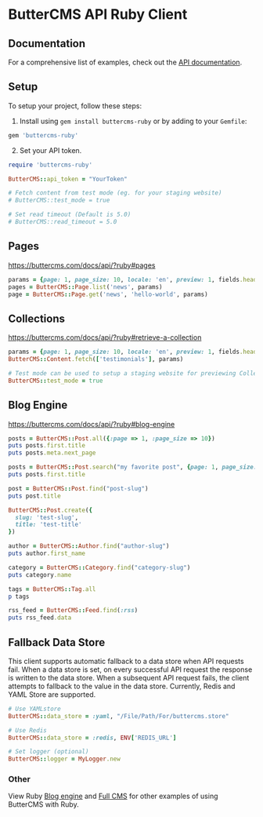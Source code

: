 # ButterCMS API Ruby Client

## Documentation

For a comprehensive list of examples, check out the [API documentation](https://buttercms.com/docs/api/).

## Setup

To setup your project, follow these steps:

1. Install using `gem install buttercms-ruby` or by adding to your `Gemfile`:

  ```ruby
  gem 'buttercms-ruby'
  ```

2. Set your API token.

  ```ruby
  require 'buttercms-ruby'

  ButterCMS::api_token = "YourToken"

  # Fetch content from test mode (eg. for your staging website)
  # ButterCMS::test_mode = true

  # Set read timeout (Default is 5.0)
  # ButterCMS::read_timeout = 5.0
  ```

## Pages

https://buttercms.com/docs/api/?ruby#pages


```ruby
params = {page: 1, page_size: 10, locale: 'en', preview: 1, fields.headline: 'foo bar', levels: 2} # optional
pages = ButterCMS::Page.list('news', params)
page = ButterCMS::Page.get('news', 'hello-world', params)
```

## Collections

https://buttercms.com/docs/api/?ruby#retrieve-a-collection

```ruby
params = {page: 1, page_size: 10, locale: 'en', preview: 1, fields.headline: 'foo bar', levels: 2} # optional
ButterCMS::Content.fetch(['testimonials'], params)

# Test mode can be used to setup a staging website for previewing Collections or for testing content during local development. To fetch content from test mode add the following configuration:
ButterCMS::test_mode = true
```

## Blog Engine

https://buttercms.com/docs/api/?ruby#blog-engine

```ruby
posts = ButterCMS::Post.all({:page => 1, :page_size => 10})
puts posts.first.title
puts posts.meta.next_page

posts = ButterCMS::Post.search("my favorite post", {page: 1, page_size: 10})
puts posts.first.title

post = ButterCMS::Post.find("post-slug")
puts post.title

ButterCMS::Post.create({
  slug: 'test-slug',
  title: 'test-title'
})

author = ButterCMS::Author.find("author-slug")
puts author.first_name

category = ButterCMS::Category.find("category-slug")
puts category.name

tags = ButterCMS::Tag.all
p tags

rss_feed = ButterCMS::Feed.find(:rss)
puts rss_feed.data
```


## Fallback Data Store

This client supports automatic fallback to a data store when API requests fail. When a data store is set, on every successful API request the response is written to the data store. When a subsequent API request fails, the client attempts to fallback to the value in the data store. Currently, Redis and YAML Store are supported.

```ruby
# Use YAMLstore
ButterCMS::data_store = :yaml, "/File/Path/For/buttercms.store"

# Use Redis
ButterCMS::data_store = :redis, ENV['REDIS_URL']

# Set logger (optional)
ButterCMS::logger = MyLogger.new
```

### Other

View Ruby [Blog engine](https://buttercms.com/ruby-blog-engine/) and [Full CMS](https://buttercms.com/ruby-cms/) for other examples of using ButterCMS with Ruby.
